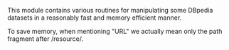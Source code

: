 This module contains various routines for manipulating some DBpedia
datasets in a reasonably fast and memory efficient manner.

To save memory, when mentioning "URL" we actually mean only the path
fragment after /resource/.
